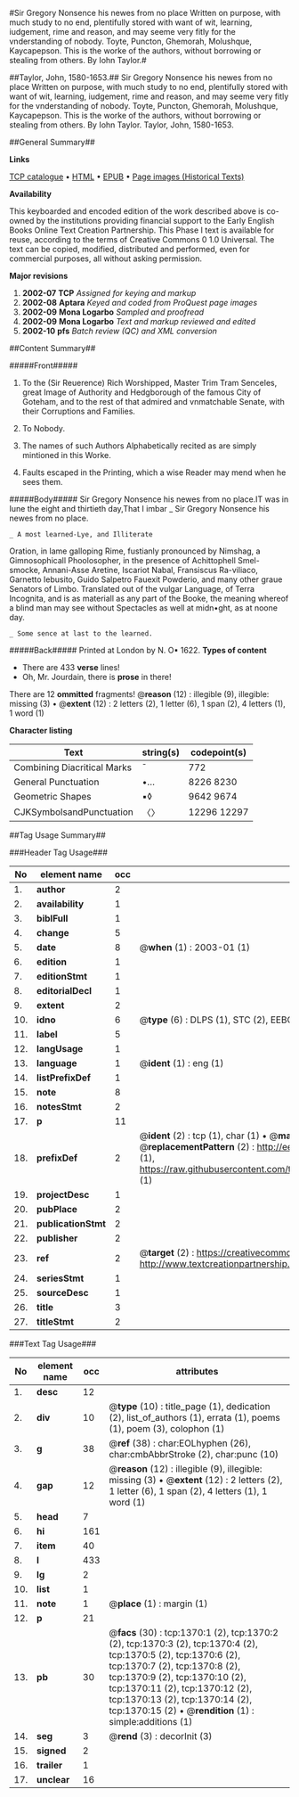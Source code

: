 #Sir Gregory Nonsence his newes from no place Written on purpose, with much study to no end, plentifully stored with want of wit, learning, iudgement, rime and reason, and may seeme very fitly for the vnderstanding of nobody. Toyte, Puncton, Ghemorah, Molushque, Kaycapepson. This is the worke of the authors, without borrowing or stealing from others. By Iohn Taylor.#

##Taylor, John, 1580-1653.##
Sir Gregory Nonsence his newes from no place Written on purpose, with much study to no end, plentifully stored with want of wit, learning, iudgement, rime and reason, and may seeme very fitly for the vnderstanding of nobody. Toyte, Puncton, Ghemorah, Molushque, Kaycapepson. This is the worke of the authors, without borrowing or stealing from others. By Iohn Taylor.
Taylor, John, 1580-1653.

##General Summary##

**Links**

[TCP catalogue](http://www.ota.ox.ac.uk/tcp/)  • 
[HTML](http://tei.it.ox.ac.uk/tcp/Texts-HTML/free/A13/A13499.html)  • 
[EPUB](http://tei.it.ox.ac.uk/tcp/Texts-EPUB/free/A13/A13499.epub) • 
[Page images (Historical Texts)](https://data.historicaltexts.jisc.ac.uk/view?pubId=eebo-99837064e&pageId=eebo-99837064e-1370-1)

**Availability**

This keyboarded and encoded edition of the
	       work described above is co-owned by the institutions
	       providing financial support to the Early English Books
	       Online Text Creation Partnership. This Phase I text is
	       available for reuse, according to the terms of Creative
	       Commons 0 1.0 Universal. The text can be copied,
	       modified, distributed and performed, even for
	       commercial purposes, all without asking permission.

**Major revisions**

1. __2002-07__ __TCP__ *Assigned for keying and markup*
1. __2002-08__ __Aptara__ *Keyed and coded from ProQuest page images*
1. __2002-09__ __Mona Logarbo__ *Sampled and proofread*
1. __2002-09__ __Mona Logarbo__ *Text and markup reviewed and edited*
1. __2002-10__ __pfs__ *Batch review (QC) and XML conversion*

##Content Summary##

#####Front#####

1. To the (Sir Reuerence) Rich
Worshipped, Master Trim Tram Senceles,
great Image of Authority and Hedgborough
of the famous City of Goteham, and to the rest of
that admired and vnmatchable Senate, with
their Corruptions and Families.

1. To Nobody.

1. The names of such Authors Alphabetically
recited as are simply
mintioned in this Worke.

1. Faults escaped in the Printing,
which a wise Reader may mend
when he sees them.

#####Body#####
Sir Gregory Nonsence his newes
from no place.IT was in Iune the eight and thirtieth day,That I imbar
    _ Sir Gregory Nonsence his newes
from no place.

    _ A most learned-Lye, and Illiterate
Oration, in lame galloping Rime,
fustianly pronounced by Nimshag, a Gimnosophicall
Phoolosopher, in the presence of Achittophell
Smel-smocke, Annani-Asse Aretine, Iscariot
Nabal, Fransiscus Ra-viliaco, Garnetto Iebusito, Guido
Salpetro Fauexit Powderio, and many other graue
Senators of Limbo. Translated out of the vulgar Language,
of Terra Incognita, and is as materiall as
any part of the Booke, the meaning whereof
a blind man may see without Spectacles
as well at midn•ght, as at
noone day.

    _ Some sence at last to the learned.

#####Back#####
Printed at London by N. O▪
1622.
**Types of content**

  * There are 433 **verse** lines!
  * Oh, Mr. Jourdain, there is **prose** in there!

There are 12 **ommitted** fragments! 
 @__reason__ (12) : illegible (9), illegible: missing (3)  •  @__extent__ (12) : 2 letters (2), 1 letter (6), 1 span (2), 4 letters (1), 1 word (1)

**Character listing**


|Text|string(s)|codepoint(s)|
|---|---|---|
|Combining             Diacritical Marks|̄|772|
|General Punctuation|•…|8226 8230|
|Geometric Shapes|▪◊|9642 9674|
|CJKSymbolsandPunctuation|〈〉|12296 12297|

##Tag Usage Summary##

###Header Tag Usage###

|No|element name|occ|attributes|
|---|---|---|---|
|1.|__author__|2||
|2.|__availability__|1||
|3.|__biblFull__|1||
|4.|__change__|5||
|5.|__date__|8| @__when__ (1) : 2003-01 (1)|
|6.|__edition__|1||
|7.|__editionStmt__|1||
|8.|__editorialDecl__|1||
|9.|__extent__|2||
|10.|__idno__|6| @__type__ (6) : DLPS (1), STC (2), EEBO-CITATION (1), PROQUEST (1), VID (1)|
|11.|__label__|5||
|12.|__langUsage__|1||
|13.|__language__|1| @__ident__ (1) : eng (1)|
|14.|__listPrefixDef__|1||
|15.|__note__|8||
|16.|__notesStmt__|2||
|17.|__p__|11||
|18.|__prefixDef__|2| @__ident__ (2) : tcp (1), char (1)  •  @__matchPattern__ (2) : ([0-9\-]+):([0-9IVX]+) (1), (.+) (1)  •  @__replacementPattern__ (2) : http://eebo.chadwyck.com/downloadtiff?vid=$1&page=$2 (1), https://raw.githubusercontent.com/textcreationpartnership/Texts/master/tcpchars.xml#$1 (1)|
|19.|__projectDesc__|1||
|20.|__pubPlace__|2||
|21.|__publicationStmt__|2||
|22.|__publisher__|2||
|23.|__ref__|2| @__target__ (2) : https://creativecommons.org/publicdomain/zero/1.0/ (1), http://www.textcreationpartnership.org/docs/. (1)|
|24.|__seriesStmt__|1||
|25.|__sourceDesc__|1||
|26.|__title__|3||
|27.|__titleStmt__|2||


###Text Tag Usage###

|No|element name|occ|attributes|
|---|---|---|---|
|1.|__desc__|12||
|2.|__div__|10| @__type__ (10) : title_page (1), dedication (2), list_of_authors (1), errata (1), poems (1), poem (3), colophon (1)|
|3.|__g__|38| @__ref__ (38) : char:EOLhyphen (26), char:cmbAbbrStroke (2), char:punc (10)|
|4.|__gap__|12| @__reason__ (12) : illegible (9), illegible: missing (3)  •  @__extent__ (12) : 2 letters (2), 1 letter (6), 1 span (2), 4 letters (1), 1 word (1)|
|5.|__head__|7||
|6.|__hi__|161||
|7.|__item__|40||
|8.|__l__|433||
|9.|__lg__|2||
|10.|__list__|1||
|11.|__note__|1| @__place__ (1) : margin (1)|
|12.|__p__|21||
|13.|__pb__|30| @__facs__ (30) : tcp:1370:1 (2), tcp:1370:2 (2), tcp:1370:3 (2), tcp:1370:4 (2), tcp:1370:5 (2), tcp:1370:6 (2), tcp:1370:7 (2), tcp:1370:8 (2), tcp:1370:9 (2), tcp:1370:10 (2), tcp:1370:11 (2), tcp:1370:12 (2), tcp:1370:13 (2), tcp:1370:14 (2), tcp:1370:15 (2)  •  @__rendition__ (1) : simple:additions (1)|
|14.|__seg__|3| @__rend__ (3) : decorInit (3)|
|15.|__signed__|2||
|16.|__trailer__|1||
|17.|__unclear__|16||
